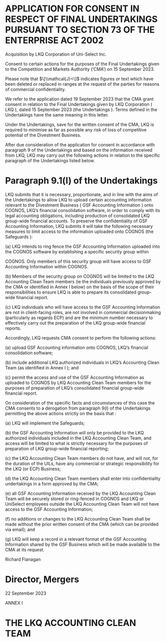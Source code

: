 # APPLICATION FOR CONSENT IN RESPECT OF FINAL UNDERTAKINGS PURSUANT TO SECTION 73 OF THE ENTERPRISE ACT 2002

Acquisition by LKQ Corporation of Uni-Select Inc.

Consent to certain actions for the purposes of the Final Undertakings given to the Competition and Markets Authority (‘CMA’) on 15 September 2023.

Please note that $\[\\mathcal{J}<\]$ indicates figures or text which have been deleted or replaced in ranges at the request of the parties for reasons of commercial confidentiality.

We refer to the application dated 19 September 2023 that the CMA grant consent in relation to the Final Undertakings given by LKQ Corporation ( LKQ ), dated 15 September 2023 (the Undertakings ). Terms defined in the Undertakings have the same meaning in this letter.

Under the Undertakings, save for the written consent of the CMA, LKQ is required to minimise as far as possible any risk of loss of competitive potential of the Divestment Business.

After due consideration of the application for consent in accordance with paragraph 9 of the Undertakings and based on the information received from LKQ, LKQ may carry out the following actions in relation to the specific paragraph of the Undertakings listed below.

# Paragraph 9.1(l) of the Undertakings

LKQ submits that it is necessary, proportionate, and in line with the aims of the Undertakings to allow LKQ to upload certain accounting information relevant to the Divestment Business ( GSF Accounting Information ) onto COGNOS, LKQ’s financial consolidation software, in order to comply with its legal accounting obligations, including production of consolidated LKQ group-wide financial accounts. To preserve the confidentiality of GSF Accounting Information, LKQ submits it will take the following necessary measures to limit access to the information uploaded onto COGNOS (the Safeguards ):

(a) LKQ intends to ring fence the GSF Accounting Information uploaded into the COGNOS software by establishing a specific security group within

COGNOS. Only members of this security group will have access to GSF Accounting Information within COGNOS.

(b) Members of the security group on COGNOS will be limited to the LKQ Accounting Clean Team members (ie the individuals previously approved by the CMA or identified in Annex I below) on the basis of the scope of their responsibilities to ensure LKQ is able to prepare its consolidated group-wide financial report.

(c) LKQ individuals who will have access to the GSF Accounting Information are not in client-facing roles, are not involved in commercial decisionmaking (particularly as regards ECP) and are the minimum number necessary to effectively carry out the preparation of the LKQ group-wide financial reports.

Accordingly, LKQ requests CMA consent to perform the following actions:

(a) upload GSF Accounting information onto COGNOS, LKQ’s financial consolidation software;

(b) include additional LKQ authorized individuals in LKQ’s Accounting Clean Team (as identified in Annex I ); and

(c) permit the access and use of the GSF Accounting Information as uploaded to COGNOS by LKQ Accounting Clean Team members for the purposes of preparation of LKQ’s consolidated financial group-wide financial report.

On consideration of the specific facts and circumstances of this case the CMA consents to a derogation from paragraph 9(l) of the Undertakings permitting the above actions strictly on the basis that :

(a) LKQ will implement the Safeguards;

(b) the GSF Accounting Information will only be provided to the LKQ authorized individuals included in the LKQ Accounting Clean Team, and access will be limited to what is strictly necessary for the purposes of preparation of LKQ group-wide financial reporting;

(c) the LKQ Accounting Clean Team members do not have, and will not, for the duration of the UILs, have any commercial or strategic responsibility for the LKQ (or ECP) Business;

(d) the LKQ Accounting Clean Team members shall enter into confidentiality undertakings in a form approved by the CMA;

(e) all GSF Accounting Information received by the LKQ Accounting Clean Team will be securely stored or ring-fenced in COGNOS and LKQ or UniSelect employees outside the LKQ Accounting Clean Team will not have access to the GSF Accounting Information;

(f) no additions or changes to the LKQ Accounting Clean Team shall be made without the prior written consent of the CMA (which can be provided via email); and

(g) LKQ will keep a record in a relevant format of the GSF Accounting Information shared by the GSF Business which will be made available to the CMA at its request.

Richard Flanagan

# Director, Mergers

22 September 2023

ANNEX I

# THE LKQ ACCOUNTING CLEAN TEAM